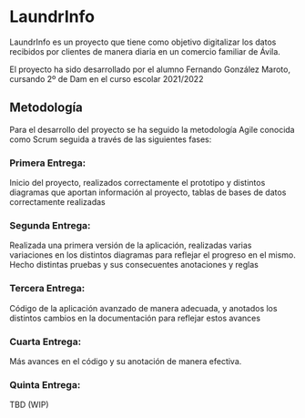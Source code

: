 # LaundrInfo

LaundrInfo es un proyecto que tiene como objetivo digitalizar los datos recibidos por clientes de manera diaria en un comercio familiar de Ávila.

El proyecto ha sido desarrollado por el alumno Fernando González Maroto, cursando 2º de Dam en el curso escolar 2021/2022

## Metodología
Para el desarrollo del proyecto se ha seguido la metodología Agile conocida como Scrum seguida a través de las siguientes fases:

### Primera Entrega:
Inicio del proyecto, realizados correctamente el prototipo y distintos diagramas que aportan información al proyecto, tablas de bases de datos correctamente realizadas

### Segunda Entrega:
Realizada una primera versión de la aplicación, realizadas varias variaciones en los distintos diagramas para reflejar el progreso en el mismo.
Hecho distintas pruebas y sus consecuentes anotaciones y reglas

### Tercera Entrega:
Código de la aplicación avanzado de manera adecuada, y anotados los distintos cambios en la documentación para reflejar estos avances

### Cuarta Entrega:
Más avances en el código y su anotación de manera efectiva.

### Quinta Entrega:
TBD (WIP)
